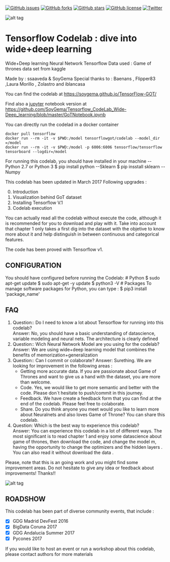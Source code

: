 [![GitHub issues](https://img.shields.io/github/issues/SoyGema/Tensorflow_CodeLab_Wide-Deep_learning.svg)](https://github.com/SoyGema/Tensorflow_CodeLab_Wide-Deep_learning/issues)
[![GitHub forks](https://img.shields.io/github/forks/SoyGema/Tensorflow_CodeLab_Wide-Deep_learning.svg)](https://github.com/SoyGema/Tensorflow_CodeLab_Wide-Deep_learning/network)
[![GitHub stars](https://img.shields.io/github/stars/SoyGema/Tensorflow_CodeLab_Wide-Deep_learning.svg)](https://github.com/SoyGema/Tensorflow_CodeLab_Wide-Deep_learning/stargazers)
[![GitHub license](https://img.shields.io/github/license/SoyGema/Tensorflow_CodeLab_Wide-Deep_learning.svg)](https://github.com/SoyGema/Tensorflow_CodeLab_Wide-Deep_learning/blob/master/LICENSE)
[![Twitter](https://img.shields.io/twitter/url/https/github.com/SoyGema/Tensorflow_CodeLab_Wide-Deep_learning.svg?style=social)](https://twitter.com/intent/tweet?text=Wow:&url=https%3A%2F%2Fgithub.com%2FSoyGema%2FTensorflow_CodeLab_Wide-Deep_learning)


![alt tag](https://github.com/SoyGema/Tensorflow_CodeLab_Wide-Deep_learning/blob/master/Tensor-GOT-Polymer/0_Logo.jpg)
# Tensorflow Codelab : dive into wide+deep learning 
Wide+Deep learning Neural Network Tensorflow
Data used : Game of thrones data set from kaggle

Made by : ssaaveda & SoyGema
Special thanks to : Baenans , Flipper83 ,Laura Morillo , Zolastro and iblancasa

You can find the codelab at https://soygema.github.io/TensorFlow-GOT/

Find also a [jupyter](http://jupyter.org/) notebook version at https://github.com/SoyGema/Tensorflow_CodeLab_Wide-Deep_learning/blob/master/GoTNotebook.ipynb

You can directly run the codelad in a docker container 
```
docker pull tensorflow
docker run --rm -it -v $PWD:/model tensorflowgot/codelab --model_dir =/model
docker run --rm -it -v $PWD:/model -p 6006:6006 tensorflow/tensorflow tensorboard --logdir=/model
```

For running this codelab, you should have installed in your machine
--Python 2.7 or Python 3
      $ pip install python
--Sklearn
     $ pip insstall sklearn 
--Numpy 


This codelab has been updated in March 2017
Following upgrades :

0. Introduction
1. Visualization behind GoT dataset
2. Installing Tensorflow V.1
3. Codelab execution

You can actually read all the codelab without execute the code, although it is recommended for you to download and play with it. Take into account that chapter 1 only takes a first dig into the dataset with the objetive to know more about it and help distinguish in between continuous and categorical features. 

The code has been proved with Tensorflow v1. 

## CONFIGURATION
You should have configured before running the Codelab:
            # Python 
            $ sudo apt-get update
            $ sudo apt-get -y update
            $ python3 -V
            # Packages
To manage software packages for Python, you can type :
            $ pip3 install 'package_name'

## FAQ
1. Question:: Do I need to know a lot about Tensorflow for running into this codelab?  
Answer: No, you should have a basic understanding of datascience, variable modeling and neural nets. The architecture is clearly defined  
2. Question:: Wich Neural Network Model are you using for the codelab?  
Answer: We are using wide+deep learning model that combines the benefits of memorization+generalization  
3. Question:: Can I commit or colaborate?
Answer: Surething. We are looking for improvement in the following areas :  
      * Getting more accurate data. If you are passionate about Game of Thrones and want to give us a hand with the dataset, you are more than welcome.
      * Code. Yes, we would like to get more semantic and better with the code.   Please don´t hesitate to push/commit in this journey.
      * Feedback. We have create a feedback form that you can find at the end of the codelab. Please feel free to colaborate.
      * Share. Do you think anyone you meet would you like to learn more about Neuralnets and also loves Game of Throne? You can share this codelab.
4. Question: Which is the best way to experience this codelab?  
Answer: You can experience this codelab in a lot of different ways. The most significant is to read chapter 1 and enjoy some datascience about game of thrones, then download the code, and change the model m, having the opportunity to change the optimizers and the hidden layers .
You can also read it without download the data .

Please, note that this is an going work and you might find some improvement areas.
Do not hesitate to give any idea or feedback about improvements!
Thanks!!

![alt tag](https://github.com/SoyGema/Tensorflow_CodeLab_Wide-Deep_learning/blob/master/Tensor-GOT-Polymer/3_Comic.png)

## ROADSHOW
This codelab has been part of diverse community events, that include :
      
- [x] GDG Madrid DevFest 2016
- [x] BigData Coruna 2017
- [x] GDG Andalucia Summer 2017
- [x] Pycones 2017

If you would like to host an event or run a workshop about this codelab, please contact authors for more materials 
